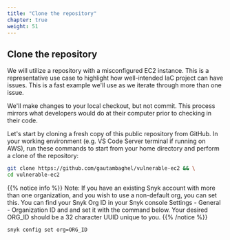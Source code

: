 ```yaml
---
title: "Clone the repository"
chapter: true
weight: 51
---
```


## Clone the repository

We will utilize a repository with a misconfigured EC2 instance.  This is a representative use case to highlight how well-intended IaC project can have issues.  This is a fast example we'll use as we iterate through more than one issue.

We'll make changes to your local checkout, but not commit.  This process mirrors what developers would do at their computer prior to checking in their code.

Let's start by cloning a fresh copy of this public repository from GitHub.  In your working environment (e.g. VS Code Server terminal if running on AWS), run these commands to start from your home directory and perform a clone of the repository:

```sh
git clone https://github.com/gautambaghel/vulnerable-ec2 && \
cd vulnerable-ec2
```

{{% notice info %}}
Note: If you have an existing Snyk account with more than one organization, and you wish to use a non-default org, you can set this.  You can find your Snyk Org ID in your Snyk console Settings - General - Organization ID and and set it with the command below.  Your desired ORG_ID should be a 32 character UUID unique to you.
{{% /notice %}}

```sh
snyk config set org=ORG_ID
```
